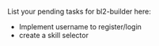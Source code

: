 List your pending tasks for bl2-builder here:

- Implement username to register/login
- create a skill selector
